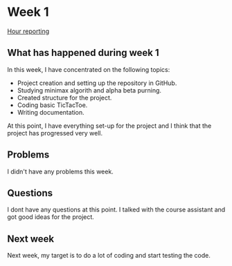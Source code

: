 
# Week 1

[Hour reporting](https://github.com/riikkayoki/TicTacToe/blob/master/documentation/hour_reporting.md)

## What has happened during week 1

In this week, I have concentrated on the following topics:

* Project creation and setting up the repository in GitHub.
* Studying minimax algorith and alpha beta purning.
* Created structure for the project.
* Coding basic TicTacToe.
* Writing documentation.

At this point, I have everything set-up for the project and I think that the project has progressed very well. 


## Problems

I didn't have any problems this week.

## Questions

I dont have any questions at this point. I talked with the course assistant and got good ideas for the project.


## Next week

Next week, my target is to do a lot of coding and start testing the code.